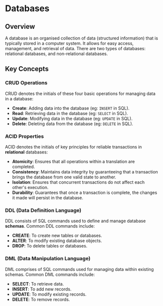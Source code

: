# Databases

## Overview
A database is an organised collection of data (structured information) that is typically stored in a computer system. It allows for easy access, management, and retrieval of data.
There are two types of databases: relational databases, and non-relational databases.

## Key Concepts
### CRUD Operations
CRUD denotes the initials of these four basic operations for managing data in a database:
- **Create**: Adding data into the database (eg: `INSERT` in SQL).
- **Read**: Retrieving data in the database (eg: `SELECT` in SQL).
- **Update**: Modifying data in the database (eg: `UPDATE` in SQL). 
- **Delete**: Deleting data from the database (eg: `DELETE` in SQL).

### ACID Properties
ACID denotes the initials of key principles for reliable transactions in **relational** databases:
- **Atomicity**: Ensures that all operations within a translation are completed.
- **Consistency**: Maintains data integrity by guaranteeing that a transaction brings the database from one valid state to another.
- **Isolation**: Ensures that concurrent transactions do not affect each other's execution.
- **Durability**: Guarantees that once a transaction is complete, the changes it made will persist in the database.

### DDL (Data Definition Language)
DDL consists of SQL commands used to define and manage database **schemas**. Common DDL commands include:
- **CREATE**: To create new tables or databases.
- **ALTER**: To modify existing database objects.
- **DROP**: To delete tables or databases.

### DML (Data Manipulation Language)
DML comprises of SQL commands used for managing data within existing schemas. Common DML commands include:
- **SELECT**: To retrieve data.
- **INSERT**: To add new records.
- **UPDATE**: To modify existing records.
- **DELETE**: To remove records.
